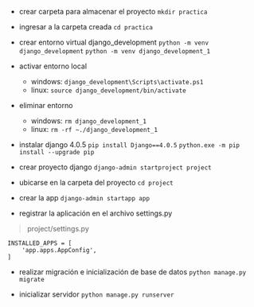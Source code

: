 * crear carpeta para almacenar el proyecto
`mkdir practica`

* ingresar a la carpeta creada
`cd practica`

* crear entorno virtual django_development
`python -m venv django_development`
`python -m venv django_development_1`

* activar entorno local
    * windows: `django_development\Scripts\activate.ps1`
    * linux: `source django_development/bin/activate`

* eliminar entorno
    * windows: `rm django_development_1`
    * linux: `rm -rf ~./django_development_1`

* instalar django 4.0.5
`pip install Django==4.0.5`
`python.exe -m pip install --upgrade pip`

* crear proyecto django
`django-admin startproject project`

* ubicarse en la carpeta del proyecto
`cd project`

* crear la app
`django-admin startapp app`

* registrar la aplicación en el archivo settings.py
>project/settings.py
```
INSTALLED_APPS = [
    'app.apps.AppConfig',
]
```
* realizar migración e inicialización de base de datos
`python manage.py migrate`

* inicializar servidor
 `python manage.py runserver`

    